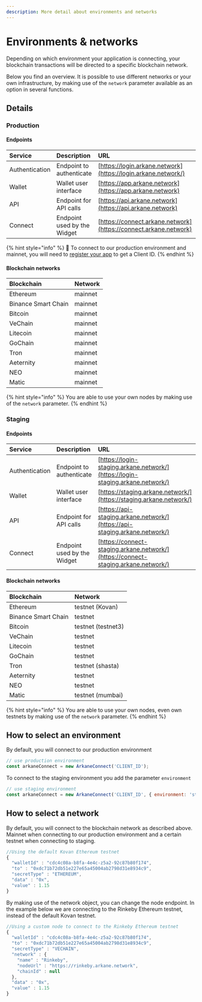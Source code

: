 ```yaml
---
description: More detail about environments and networks
---
```


# Environments & networks

Depending on which environment your application is connecting, your blockchain transactions will be directed to a specific blockchain network. 

Below you find an overview. It is possible to use different networks or your own infrastructure, by making use of the `network` parameter available as an option in several functions. 

## Details

### Production

#### Endpoints

| Service | Description | URL |
| :--- | :--- | :--- |
| Authentication | Endpoint to authenticate | [https://login.arkane.network](https://login.arkane.network/) |
| Wallet | Wallet user interface | [https://app.arkane.network](https://app.arkane.network) |
| API | Endpoint for API calls | [https://api.arkane.network](https://api.arkane.network) |
| Connect | Endpoint used by the Widget | [https://connect.arkane.network](https://connect.arkane.network) |

{% hint style="info" %}
🧙 To connect to our production environment and mainnet, you will need to [register your app](https://arkane-network.typeform.com/to/hzbcGJ) to get a Client ID. 
{% endhint %}

#### Blockchain networks

| Blockchain | Network |
| :--- | :--- |
| Ethereum | mainnet |
| Binance Smart Chain | mainnet |
| Bitcoin | mainnet |
| VeChain | mainnet |
| Litecoin | mainnet |
| GoChain | mainnet |
| Tron | mainnet |
| Aeternity | mainnet |
| NEO | mainnet |
| Matic | mainnet |

{% hint style="info" %}
You are able to use your own nodes by making use of the `network` parameter.
{% endhint %}

### Staging

#### Endpoints

| Service | Description | URL |
| :--- | :--- | :--- |
| Authentication | Endpoint to authenticate | [https://login-staging.arkane.network/](https://login-staging.arkane.network/) |
| Wallet | Wallet user interface | [https://staging.arkane.network/](https://staging.arkane.network/) |
| API | Endpoint for API calls | [https://api-staging.arkane.network/](https://api-staging.arkane.network/) |
| Connect | Endpoint used by the Widget | [https://connect-staging.arkane.network/](https://connect-staging.arkane.network/) |

#### Blockchain networks

| Blockchain | Network |
| :--- | :--- |
| Ethereum | testnet \(Kovan\) |
| Binance Smart Chain | testnet |
| Bitcoin | testnet \(testnet3\) |
| VeChain | testnet |
| Litecoin | testnet |
| GoChain | testnet |
| Tron | testnet \(shasta\) |
| Aeternity | testnet |
| NEO | testnet |
| Matic | testnet \(mumbai\) |

{% hint style="info" %}
You are able to use your own nodes, even own testnets by making use of the `network` parameter.
{% endhint %}

## How to select an environment

By default, you will connect to our production environment  

```javascript
// use production environment
const arkaneConnect = new ArkaneConnect('CLIENT_ID');
```

To connect to the staging environment you add the parameter  `environment`

```javascript
// use staging environment
const arkaneConnect = new ArkaneConnect('CLIENT_ID', { environment: 'staging'});
```

## How to select a network

By default, you will connect to the blockchain network as described above. Mainnet when connecting to our production environment and a certain testnet when connecting to staging.

```javascript
//Using the default Kovan Ethereum testnet
{
  "walletId" : "cdc4c08a-b8fa-4e4c-z5a2-92c87b80f174",
  "to" : "0xdc71b72db51e227e65a45004ab2798d31e8934c9",
  "secretType" : "ETHEREUM",
  "data" : "0x",
  "value" : 1.15
}
```

By making use of the network object, you can change the node endpoint. In the example below we are connecting to the Rinkeby Ethereum testnet, instead of the default Kovan testnet.

```javascript
//Using a custom node to connect to the Rinkeby Ethereum testnet
{
  "walletId" : "cdc4c08a-b8fa-4e4c-z5a2-92c87b80f174",
  "to" : "0xdc71b72db51e227e65a45004ab2798d31e8934c9",
  "secretType" : "VECHAIN",
  "network" : {
    "name" : "Rinkeby",
    "nodeUrl" : "https://rinkeby.arkane.network",
    "chainId" : null
  },
  "data" : "0x",
  "value" : 1.15
}
```

